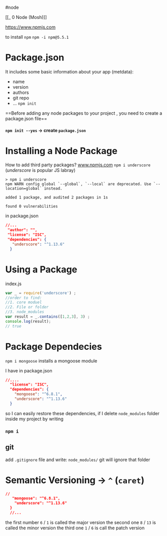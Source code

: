 #node 

[[_ 0 Node (Mosh)]]

https://www.npmjs.com

to install  `npm`
`npm -i npm@5.5.1`


# Package.json
It includes some basic information about your app (metdata):
- name
- version
- authors
- git repo 
- ...
`npm init`

==Before adding any node packages to your project , you need to create a package.json file==

#### `npm init --yes`  -> create `package.json` 


# Installing a Node Package
How to add third party packages?
www.npmjs.com
`npm i underscore` (*underscore* is popular JS labray)
```shell
> npm i underscore
npm WARN config global `--global`, `--local` are deprecated. Use `--location=global` instead.

added 1 package, and audited 2 packages in 1s

found 0 vulnerabilities
```

in package.json
```json
//...
 "author": "",
 "license": "ISC",
 "dependencies": {
   "underscore": "^1.13.6"
  }
```



# Using a Package
index.js
```js
var _ = require('underscore') ;
//order to find:
//1. core moduel
//2. File or folder
//3. node_modules
var result = _.contains([1,2,3], 3) ;
console.log(result);
// true
```

# Package Dependecies
`npm i mongoose` installs a mongoose module

I have in package.json
```json
//....
  "license": "ISC",
  "dependencies": {
    "mongoose": "^6.8.1",
    "underscore": "^1.13.6"
  }
```
so I can easily restore these dependencies, if I delete `node_modules` folder inside my project by writing
### `npm i`


## git
add `.gitignore` file and write:
`node_modules/` 
git will ignore that folder

# Semantic Versioning -> `^` (`caret`)
```json
// 
   "mongoose": "^6.8.1",
    "underscore": "^1.13.6"
  }
  //...
```

the first number `6` / `1` is called the major version
the second one `8` / `13` is called the minor version 
the third one `1` / `6` is call the patch version









